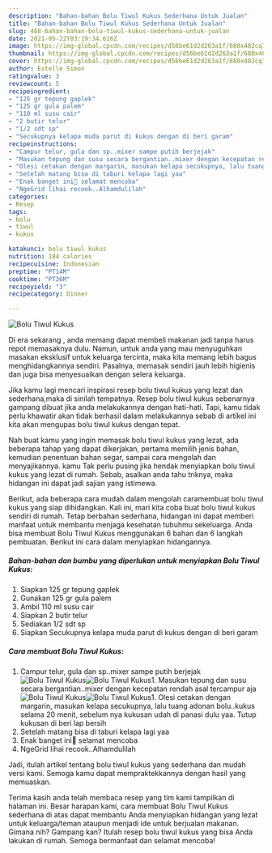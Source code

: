 ```yaml
---
description: "Bahan-bahan Bolu Tiwul Kukus Sederhana Untuk Jualan"
title: "Bahan-bahan Bolu Tiwul Kukus Sederhana Untuk Jualan"
slug: 468-bahan-bahan-bolu-tiwul-kukus-sederhana-untuk-jualan
date: 2021-05-22T03:19:34.616Z
image: https://img-global.cpcdn.com/recipes/d56be61d2d263a1f/680x482cq70/bolu-tiwul-kukus-foto-resep-utama.jpg
thumbnail: https://img-global.cpcdn.com/recipes/d56be61d2d263a1f/680x482cq70/bolu-tiwul-kukus-foto-resep-utama.jpg
cover: https://img-global.cpcdn.com/recipes/d56be61d2d263a1f/680x482cq70/bolu-tiwul-kukus-foto-resep-utama.jpg
author: Estelle Simon
ratingvalue: 3
reviewcount: 5
recipeingredient:
- "125 gr tepung gaplek"
- "125 gr gula palem"
- "110 ml susu cair"
- "2 butir telur"
- "1/2 sdt sp"
- "Secukupnya kelapa muda parut di kukus dengan di beri garam"
recipeinstructions:
- "Campur telur, gula dan sp..mixer sampe putih berjejak"
- "Masukan tepung dan susu secara bergantian..mixer dengan kecepatan rendah asal tercampur aja"
- "Olesi cetakan dengan margarin, masukan kelapa secukupnya, lalu tuang adonan bolu..kukus selama 20 menit, sebelum nya kukusan udah di panasi dulu yaa. Tutup kukusan di beri lap bersih"
- "Setelah matang bisa di taburi kelapa lagi yaa"
- "Enak banget ini🤤 selamat mencoba"
- "NgeGrid lihai recook..Alhamdulilah"
categories:
- Resep
tags:
- bolu
- tiwul
- kukus

katakunci: bolu tiwul kukus 
nutrition: 184 calories
recipecuisine: Indonesian
preptime: "PT14M"
cooktime: "PT36M"
recipeyield: "3"
recipecategory: Dinner

---
```



![Bolu Tiwul Kukus](https://img-global.cpcdn.com/recipes/d56be61d2d263a1f/680x482cq70/bolu-tiwul-kukus-foto-resep-utama.jpg)

Di era  sekarang , anda memang dapat membeli makanan jadi tanpa harus repot memasaknya dulu. Namun, untuk anda yang mau menyuguhkan masakan eksklusif untuk keluarga tercinta, maka kita memang lebih bagus menghidangkannya sendiri. Pasalnya, memasak sendiri jauh lebih higienis dan juga bisa menyesuaikan dengan selera keluarga.

Jika kamu lagi mencari inspirasi resep bolu tiwul kukus yang lezat dan sederhana,maka di sinilah tempatnya. Resep bolu tiwul kukus  sebenarnya gampang dibuat jika anda melakukannya dengan hati-hati. Tapi, kamu tidak perlu khawatir akan tidak berhasil dalam melakukannya 
sebab di artikel ini kita akan mengupas bolu tiwul kukus dengan tepat.  



Nah buat kamu yang ingin memasak bolu tiwul kukus yang lezat, ada beberapa tahap yang dapat dikerjakan, pertama memilih jenis bahan, kemudian penentuan bahan segar, sampai cara mengolah dan menyajikannya. kamu Tak perlu pusing jika hendak menyiapkan bolu tiwul kukus yang lezat di rumah. Sebab, asalkan anda  tahu triknya, maka hidangan ini dapat jadi sajian yang istimewa.

Berikut, ada beberapa cara mudah dalam mengolah caramembuat bolu tiwul kukus yang siap dihidangkan. Kali ini, mari kita coba buat bolu tiwul kukus sendiri di rumah. Tetap berbahan sederhana, hidangan ini dapat memberi manfaat untuk membantu menjaga kesehatan tubuhmu sekeluarga. Anda bisa membuat Bolu Tiwul Kukus menggunakan 6 bahan dan 6 langkah pembuatan. Berikut ini cara dalam menyiapkan hidangannya.

<!--inarticleads1-->

##### Bahan-bahan dan bumbu yang diperlukan untuk menyiapkan Bolu Tiwul Kukus:

1. Siapkan 125 gr tepung gaplek
1. Gunakan 125 gr gula palem
1. Ambil 110 ml susu cair
1. Siapkan 2 butir telur
1. Sediakan 1/2 sdt sp
1. Siapkan Secukupnya kelapa muda parut di kukus dengan di beri garam




<!--inarticleads2-->

##### Cara membuat Bolu Tiwul Kukus:

1. Campur telur, gula dan sp..mixer sampe putih berjejak
<img src="https://img-global.cpcdn.com/steps/55cabfcd931f015b/160x128cq70/bolu-tiwul-kukus-langkah-memasak-1-foto.jpg" alt="Bolu Tiwul Kukus"><img src="https://img-global.cpcdn.com/steps/f9dc58d8840bbbe7/160x128cq70/bolu-tiwul-kukus-langkah-memasak-1-foto.jpg" alt="Bolu Tiwul Kukus">1. Masukan tepung dan susu secara bergantian..mixer dengan kecepatan rendah asal tercampur aja
<img src="https://img-global.cpcdn.com/steps/20a90f5f1865551b/160x128cq70/bolu-tiwul-kukus-langkah-memasak-2-foto.jpg" alt="Bolu Tiwul Kukus"><img src="https://img-global.cpcdn.com/steps/a5a23eba5530ddba/160x128cq70/bolu-tiwul-kukus-langkah-memasak-2-foto.jpg" alt="Bolu Tiwul Kukus">1. Olesi cetakan dengan margarin, masukan kelapa secukupnya, lalu tuang adonan bolu..kukus selama 20 menit, sebelum nya kukusan udah di panasi dulu yaa. Tutup kukusan di beri lap bersih
1. Setelah matang bisa di taburi kelapa lagi yaa
1. Enak banget ini🤤 selamat mencoba
1. NgeGrid lihai recook..Alhamdulilah




Jadi, itulah artikel tentang  bolu tiwul kukus  yang sederhana dan mudah versi kami. Semoga kamu dapat mempraktekkannya dengan hasil yang memuaskan. 

Terima kasih anda telah membaca resep yang tim kami tampilkan di halaman ini. Besar harapan kami, cara membuat  Bolu Tiwul Kukus sederhana di atas dapat membantu Anda menyiapkan hidangan yang lezat untuk keluarga/teman ataupun menjadi ide untuk berjualan makanan. Gimana nih? Gampang kan? Itulah resep bolu tiwul kukus yang bisa Anda lakukan di rumah. Semoga bermanfaat dan selamat mencoba!

